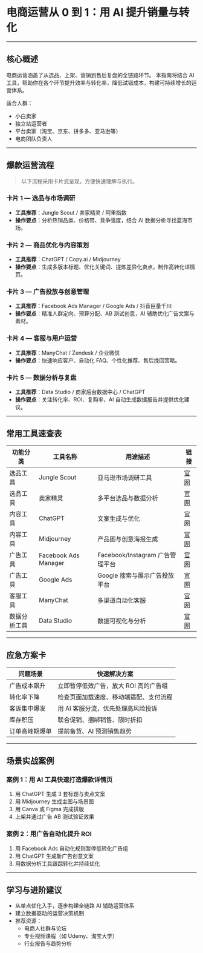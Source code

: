 # 电商运营从 0 到 1：用 AI 提升销量与转化

---

## 核心概述

电商运营涵盖了从选品、上架、营销到售后复盘的全链路环节。
本指南将结合 AI 工具，帮助你在各个环节提升效率与转化率，降低试错成本，构建可持续增长的运营体系。

适合人群：
- 小白卖家
- 独立站运营者
- 平台卖家（淘宝、京东、拼多多、亚马逊等）
- 电商团队负责人

---

## 爆款运营流程

> 以下流程采用卡片式呈现，方便快速理解与执行。

### 卡片 1 — 选品与市场调研
- **工具推荐**：Jungle Scout / 卖家精灵 / 阿里指数
- **操作要点**：分析热销品类、价格带、竞争强度，结合 AI 数据分析寻找蓝海市场。

### 卡片 2 — 商品优化与内容策划
- **工具推荐**：ChatGPT / Copy.ai / Midjourney
- **操作要点**：生成多版本标题、优化关键词、提炼差异化卖点，制作高转化详情页。

### 卡片 3 — 广告投放与创意管理
- **工具推荐**：Facebook Ads Manager / Google Ads / 抖音巨量千川
- **操作要点**：精准人群定向、预算分配、AB 测试创意，AI 辅助优化广告文案与素材。

### 卡片 4 — 客服与用户运营
- **工具推荐**：ManyChat / Zendesk / 企业微信
- **操作要点**：快速响应客户、自动化 FAQ、个性化推荐、售后挽回策略。

### 卡片 5 — 数据分析与复盘
- **工具推荐**：Data Studio / 商家后台数据中心 / ChatGPT
- **操作要点**：关注转化率、ROI、复购率，AI 自动生成数据报告并提供优化建议。

---

## 常用工具速查表

| 功能分类       | 工具名称            | 用途描述                          | 链接 |
| -------------- | ------------------- | --------------------------------- | ---- |
| 选品工具       | Jungle Scout        | 亚马逊市场调研工具                | [官网](https://www.junglescout.com) |
| 选品工具       | 卖家精灵            | 多平台选品与数据分析              | [官网](https://www.sellersprite.com) |
| 内容工具       | ChatGPT             | 文案生成与优化                    | [官网](https://chat.openai.com) |
| 内容工具       | Midjourney          | 产品图与创意海报生成              | [官网](https://www.midjourney.com) |
| 广告工具       | Facebook Ads Manager| Facebook/Instagram 广告管理平台  | [官网](https://www.facebook.com/business/tools/ads-manager) |
| 广告工具       | Google Ads          | Google 搜索与展示广告投放平台     | [官网](https://ads.google.com) |
| 客服工具       | ManyChat            | 多渠道自动化客服                  | [官网](https://manychat.com) |
| 数据分析工具   | Data Studio         | 数据可视化与分析                  | [官网](https://datastudio.google.com) |

---

## 应急方案卡

| 问题场景         | 快速解决方案 |
| ---------------- | ------------ |
| 广告成本飙升     | 立即暂停低效广告，放大 ROI 高的广告组 |
| 转化率下降       | 检查页面加载速度、移动端适配、支付流程 |
| 客诉集中爆发     | 用 AI 客服分流，优先处理高风险投诉 |
| 库存积压         | 联合促销、捆绑销售、限时折扣 |
| 订单高峰期爆单   | 提前备货、AI 预测销售趋势 |

---

## 场景实战案例

### 案例 1：用 AI 工具快速打造爆款详情页
1. 用 ChatGPT 生成 3 套标题与卖点文案
2. 用 Midjourney 生成主图与场景图
3. 用 Canva 或 Figma 完成排版
4. 上架并通过广告 AB 测试验证效果

### 案例 2：用广告自动化提升 ROI
1. 用 Facebook Ads 自动化规则暂停低转化广告组
2. 用 ChatGPT 生成新广告创意文案
3. 用数据分析工具跟踪转化并持续优化

---

## 学习与进阶建议

- 从单点优化入手，逐步构建全链路 AI 辅助运营体系
- 建立数据驱动的运营决策机制
- 推荐资源：
  - 电商人社群与论坛
  - 专业视频课程（如 Udemy、淘宝大学）
  - 行业报告与趋势分析
